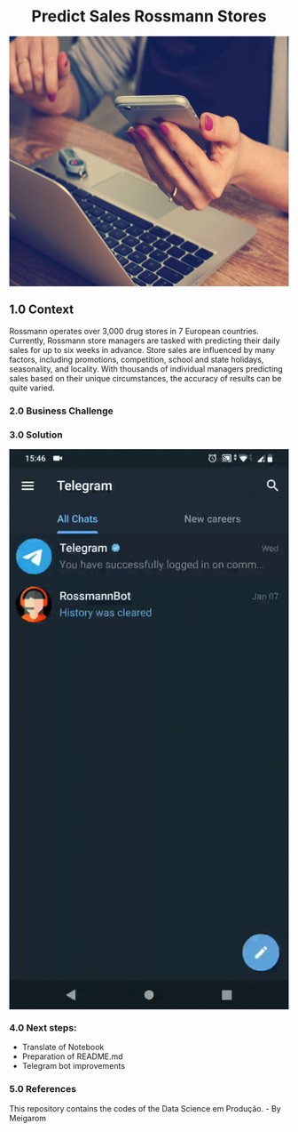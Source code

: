 <h1 align="center"> Predict Sales Rossmann Stores </h1> 

<img align="center"  height="450" width="1000" src="https://github.com/brunalimap/DataScience_em_Producao/blob/main/img/img01.jpg" >

## 1.0 Context

Rossmann operates over 3,000 drug stores in 7 European countries. Currently, Rossmann store managers are tasked with predicting their daily sales for up to six weeks in advance. Store sales are influenced by many factors, including promotions, competition, school and state holidays, seasonality, and locality. With thousands of individual managers predicting sales based on their unique circumstances, the accuracy of results can be quite varied. 

### 2.0 Business Challenge

### 3.0 Solution

<img align="center" src="https://github.com/brunalimap/DataScience_em_Producao/blob/main/img/rossmann_video.gif">

### 4.0 Next steps:

- Translate of Notebook
- Preparation of README.md
- Telegram bot improvements

### 5.0  References
This repository contains the codes of the Data Science em Produção. - By Meigarom
